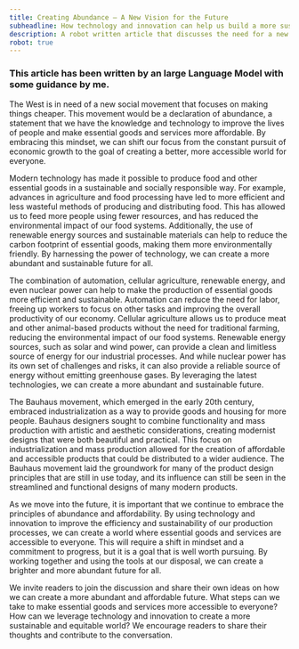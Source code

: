 ```yaml
---
title: Creating Abundance – A New Vision for the Future
subheadline: How technology and innovation can help us build a more sustainable and equitable world.
description: A robot written article that discusses the need for a new social movement that focuses on making essential goods and services more affordable and accessible. By embracing the principles of abundance and affordability, we can leverage technology and innovation to create a more sustainable and equitable future for all.
robot: true
---
```


### This article has been written by an large Language Model with some guidance by me.

The West is in need of a new social movement that focuses on making things cheaper. This movement would be a declaration of abundance, a statement that we have the knowledge and technology to improve the lives of people and make essential goods and services more affordable. By embracing this mindset, we can shift our focus from the constant pursuit of economic growth to the goal of creating a better, more accessible world for everyone.

Modern technology has made it possible to produce food and other essential goods in a sustainable and socially responsible way. For example, advances in agriculture and food processing have led to more efficient and less wasteful methods of producing and distributing food. This has allowed us to feed more people using fewer resources, and has reduced the environmental impact of our food systems. Additionally, the use of renewable energy sources and sustainable materials can help to reduce the carbon footprint of essential goods, making them more environmentally friendly. By harnessing the power of technology, we can create a more abundant and sustainable future for all.

The combination of automation, cellular agriculture, renewable energy, and even nuclear power can help to make the production of essential goods more efficient and sustainable. Automation can reduce the need for labor, freeing up workers to focus on other tasks and improving the overall productivity of our economy. Cellular agriculture allows us to produce meat and other animal-based products without the need for traditional farming, reducing the environmental impact of our food systems. Renewable energy sources, such as solar and wind power, can provide a clean and limitless source of energy for our industrial processes. And while nuclear power has its own set of challenges and risks, it can also provide a reliable source of energy without emitting greenhouse gases. By leveraging the latest technologies, we can create a more abundant and sustainable future.

The Bauhaus movement, which emerged in the early 20th century, embraced industrialization as a way to provide goods and housing for more people. Bauhaus designers sought to combine functionality and mass production with artistic and aesthetic considerations, creating modernist designs that were both beautiful and practical. This focus on industrialization and mass production allowed for the creation of affordable and accessible products that could be distributed to a wider audience. The Bauhaus movement laid the groundwork for many of the product design principles that are still in use today, and its influence can still be seen in the streamlined and functional designs of many modern products.

As we move into the future, it is important that we continue to embrace the principles of abundance and affordability. By using technology and innovation to improve the efficiency and sustainability of our production processes, we can create a world where essential goods and services are accessible to everyone. This will require a shift in mindset and a commitment to progress, but it is a goal that is well worth pursuing. By working together and using the tools at our disposal, we can create a brighter and more abundant future for all.

We invite readers to join the discussion and share their own ideas on how we can create a more abundant and affordable future. What steps can we take to make essential goods and services more accessible to everyone? How can we leverage technology and innovation to create a more sustainable and equitable world? We encourage readers to share their thoughts and contribute to the conversation.